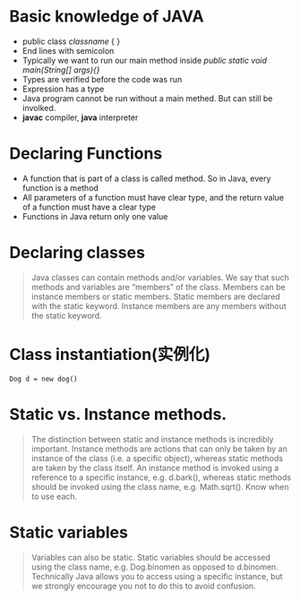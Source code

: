 # Basic knowledge of JAVA
* public class *classname* { }
* End lines with semicolon
* Typically we want to run our main method inside *public static void main(String[] args){}*
* Types are verified before the code was run
* Expression has a type
* Java program cannot be run without a main methed. But can still be involked.
* **javac** compiler, **java** interpreter

# Declaring Functions
* A function that is part of a class is called method. So in Java, every function is a method
* All parameters of a function must have clear type, and the return value of a function must have a clear type
* Functions in Java return only one value

# Declaring classes
> Java classes can contain methods and/or variables. We say that such methods and variables are “members” of the class. Members can be instance members or static members. Static members are declared with the static keyword. Instance members are any members without the static keyword.

# Class instantiation(实例化)
```
Dog d = new dog()
```
# Static vs. Instance methods. 
> The distinction between static and instance methods is incredibly important. Instance methods are actions that can only be taken by an instance of the class (i.e. a specific object), whereas static methods are taken by the class itself. An instance method is invoked using a reference to a specific instance, e.g. d.bark(), whereas static methods should be invoked using the class name, e.g. Math.sqrt(). Know when to use each.

# Static variables
> Variables can also be static. Static variables should be accessed using the class name, e.g. Dog.binomen as opposed to d.binomen. Technically Java allows you to access using a specific instance, but we strongly encourage you not to do this to avoid confusion.
